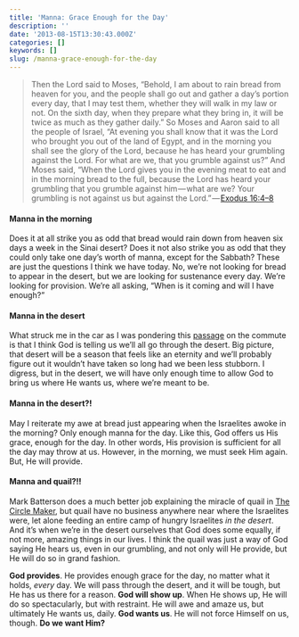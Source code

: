 ```yaml
---
title: 'Manna: Grace Enough for the Day'
description: ''
date: '2013-08-15T13:30:43.000Z'
categories: []
keywords: []
slug: /manna-grace-enough-for-the-day
---
```


> Then the Lord said to Moses, “Behold, I am about to rain bread from heaven for you, and the people shall go out and gather a day’s portion every day, that I may test them, whether they will walk in my law or not. On the sixth day, when they prepare what they bring in, it will be twice as much as they gather daily.” So Moses and Aaron said to all the people of Israel, “At evening you shall know that it was the Lord who brought you out of the land of Egypt, and in the morning you shall see the glory of the Lord, because he has heard your grumbling against the Lord. For what are we, that you grumble against us?” And Moses said, “When the Lord gives you in the evening meat to eat and in the morning bread to the full, because the Lord has heard your grumbling that you grumble against him — what are we? Your grumbling is not against us but against the Lord.” — [Exodus 16:4–8](http://www.biblegateway.com/passage/?search=Exodus%2016:4-8&version=ESV)

#### Manna in the morning

Does it at all strike you as odd that bread would rain down from heaven six days a week in the Sinai desert? Does it not also strike you as odd that they could only take one day’s worth of manna, except for the Sabbath? These are just the questions I think we have today. No, we’re not looking for bread to appear in the desert, but we are looking for sustenance every day. We’re looking for provision. We’re all asking, “When is it coming and will I have enough?”

#### Manna in the desert

What struck me in the car as I was pondering this [passage](http://www.biblegateway.com/passage/?search=Exodus%2016&version=ESV) on the commute is that I think God is telling us we’ll all go through the desert. Big picture, that desert will be a season that feels like an eternity and we’ll probably figure out it wouldn’t have taken so long had we been less stubborn. I digress, but in the desert, we will have only enough time to allow God to bring us where He wants us, where we’re meant to be.

#### Manna in the desert?!

May I reiterate my awe at bread just appearing when the Israelites awoke in the morning? Only enough manna for the day. Like this, God offers us His grace, enough for the day. In other words, His provision is sufficient for all the day may throw at us. However, in the morning, we must seek Him again. But, He will provide.

#### Manna and quail?!!

Mark Batterson does a much better job explaining the miracle of quail in [The Circle Maker](http://thecirclemaker.com/about), but quail have no business anywhere near where the Israelites were, let alone feeding an entire camp of hungry Israelites _in the desert_. And it’s when we’re in the desert ourselves that God does some equally, if not more, amazing things in our lives. I think the quail was just a way of God saying He hears us, even in our grumbling, and not only will He provide, but He will do so in grand fashion.

**God provides**. He provides enough grace for the day, no matter what it holds, _every_ day. We will pass through the desert, and it will be tough, but He has us there for a reason. **God will show up**. When He shows up, He will do so spectacularly, but with restraint. He will awe and amaze us, but ultimately He wants us, daily. **God wants us**. He will not force Himself on us, though. **Do we want Him?**